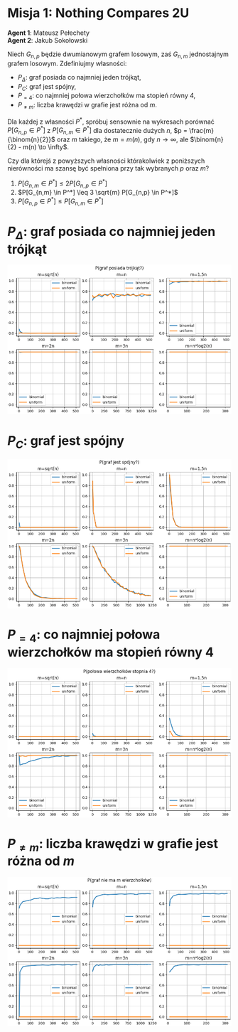 # Misja 1: Nothing Compares 2U

**Agent 1**: Mateusz Pełechety  
**Agent 2**: Jakub Sokołowski  

Niech $G_{n,p}$ będzie dwumianowym grafem losowym, zaś $G_{n,m}$ jednostajnym grafem losowym. Zdefiniujmy własności:
- $P_\Delta$: graf posiada co najmniej jeden trójkąt,
- $P_C$: graf jest spójny,
- $P_{=4}$: co najmniej połowa wierzchołków ma stopień równy 4,
- $P_{\neq m}$: liczba krawędzi w grafie jest różna od $m$.

Dla każdej z własności $P^*$, spróbuj sensownie na wykresach porównać $P[G_{n,p} \in P^*]$ z $P[G_{n,m} \in P^*]$ dla dostatecznie dużych $n$, $p = \frac{m}{\binom{n}{2}}$ oraz $m$ takiego, że $m = m(n)$, gdy $n \to \infty$, ale $\binom{n}{2} - m(n) \to \infty$.

Czy dla którejś z powyższych własności którakolwiek z poniższych nierówności ma szansę być spełniona przy tak wybranych $p$ oraz $m$?
1. $P[G_{n,m} \in P^*] \leq 2 P[G_{n,p} \in P^*]$
2. $P[G_{n,m} \in P^*] \leq 3 \sqrt{m} P[G_{n,p} \in P^*]$
3. $P[G_{n,p} \in P^*] \leq P[G_{n,m} \in P^*]$

# $P_\Delta$: graf posiada co najmniej jeden trójkąt
![](trojkat.png)
# $P_C$: graf jest spójny


![](spojny.png)
# $P_{=4}$: co najmniej połowa wierzchołków ma stopień równy 4
![](stopnie.png)
# $P_{\neq m}$: liczba krawędzi w grafie jest różna od $m$
![](nie_m_wierzcholkow.png)